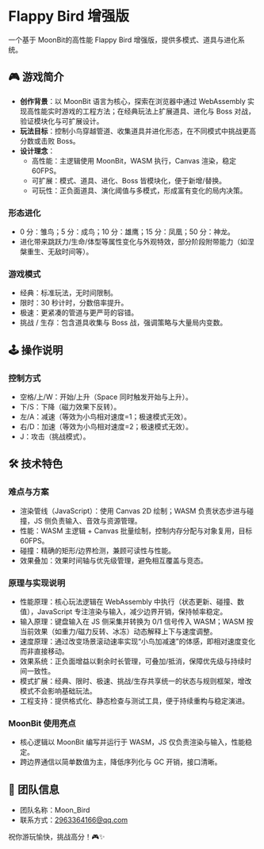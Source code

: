 # Flappy Bird 增强版

一个基于 MoonBit的高性能 Flappy Bird 增强版，提供多模式、道具与进化系统。

## 🎮 游戏简介

- **创作背景**：以 MoonBit 语言为核心，探索在浏览器中通过 WebAssembly 实现高性能实时游戏的工程方法；在经典玩法上扩展道具、进化与 Boss 对战，验证模块化与可扩展设计。
- **玩法目标**：控制小鸟穿越管道、收集道具并进化形态，在不同模式中挑战更高分数或击败 Boss。
- **设计理念**：
  - 高性能：主逻辑使用 MoonBit，WASM 执行，Canvas 渲染，稳定 60FPS。
  - 可扩展：模式、道具、进化、Boss 皆模块化，便于新增/替换。
  - 可玩性：正负面道具、演化阈值与多模式，形成富有变化的局内决策。

### 形态进化
- 0 分：雏鸟；5 分：成鸟；10 分：雄鹰；15 分：凤凰；50 分：神龙。
- 进化带来跳跃力/生命/体型等属性变化与外观特效，部分阶段附带能力（如涅槃重生、无敌时间等）。

### 游戏模式
- 经典：标准玩法，无时间限制。
- 限时：30 秒计时，分数倍率提升。
- 极速：更紧凑的管道与更严苛的容错。
- 挑战 / 生存：包含道具收集与 Boss 战，强调策略与大量局内变数。

## 🕹️ 操作说明

### 控制方式
- 空格/上/W：开始/上升（Space 同时触发开始与上升）。
- 下/S：下降（磁力效果下反转）。
- 左/A：减速（等效为小鸟相对速度=1；极速模式无效）。
- 右/D：加速（等效为小鸟相对速度=2；极速模式无效）。
- J：攻击（挑战模式）。

## 🛠️ 技术特色

### 难点与方案
- 渲染管线（JavaScript）：使用 Canvas 2D 绘制；WASM 负责状态步进与碰撞，JS 侧负责输入、音效与资源管理。
- 性能：WASM 主逻辑 + Canvas 批量绘制，控制内存分配与对象复用，目标 60FPS。
- 碰撞：精确的矩形/边界检测，兼顾可读性与性能。
- 效果叠加：效果时间轴与优先级管理，避免相互覆盖与竞态。

### 原理与实现说明
- 性能原理：核心玩法逻辑在 WebAssembly 中执行（状态更新、碰撞、数值），JavaScript 专注渲染与输入，减少边界开销，保持帧率稳定。
- 输入原理：键盘输入在 JS 侧采集并转换为 0/1 信号传入 WASM；WASM 按当前效果（如重力/磁力反转、冰冻）动态解释上下与速度调整。
- 速度原理：通过改变场景滚动速率实现“小鸟加减速”的体感，即相对速度变化而非直接移动。
- 效果系统：正负面增益以剩余时长管理，可叠加/抵消，保障优先级与持续时间一致性。
- 模式扩展：经典、限时、极速、挑战/生存共享统一的状态与规则框架，增改模式不会影响基础玩法。
- 工程支持：提供格式化、静态检查与测试工具，便于持续重构与稳定演进。

### MoonBit 使用亮点
- 核心逻辑以 MoonBit 编写并运行于 WASM，JS 仅负责渲染与输入，性能稳定。
- 跨边界通信以简单数值为主，降低序列化与 GC 开销，接口清晰。


## 👥 团队信息

- 团队名称：Moon_Bird
- 联系方式：2963364166@qq.com


祝你游玩愉快，挑战高分！🎮✨

